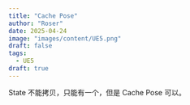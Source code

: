 ```yaml
---
title: "Cache Pose"
author: "Roser"
date: 2025-04-24
image: "images/content/UE5.png"
draft: false
tags:
  - UE5
draft: true
---
```

State 不能拷贝，只能有一个，但是 Cache Pose 可以。